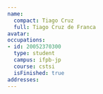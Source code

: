 ```yaml
---
name:
  compact: Tiago Cruz
  full: Tiago Cruz de Franca
avatar:
occupations:
- id: 20052370300
  type: student
  campus: ifpb-jp
  course: cstsi
  isFinished: true
addresses:
---
```

